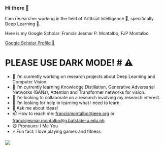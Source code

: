 ### Hi there 👋 

I'am researcher working in the field of Artifical Intelligence 🧠, specifically Deep Learning 🤖.

Here is my Google Scholar: Francis Jesmar P. Montalbo, FJP Montalbo

<a href="https://scholar.google.com/citations?user=PV8dJDkAAAAJ&hl=en&oi=ao">Google Scholar Profile 🚀</a>
 
# PLEASE USE DARK MODE! # ⚠️

- 🔭 I’m currently working on research projects about Deep Learning and Computer Vision.
- 🌱 I’m currently learning Knowledge Distillation, Generative Adversarial Networks (GANs), Attention and Transformer networks for vision.
- 👯 I’m looking to collaborate on a research involving my research interest.
- 🤔 I’m looking for help in learning what I need to learn.
- 💬 Ask me about ideas!
- 📫 How to reach me: francismontalbo@ieee.org or francisjesmar.montalbo@g.batstate-u.edu.ph
- 😄 Pronouns: I Me You
- ⚡ Fun fact: I love playing games and fitness.

<img src="https://github-readme-stats.vercel.app/api?username=francismontalbo&show_icons=true&theme=onedark"></img>

<!--
**francismontalbo/francismontalbo** is a ✨ _special_ ✨ repository because its `README.md` (this file) appears on your GitHub profile.


-->
